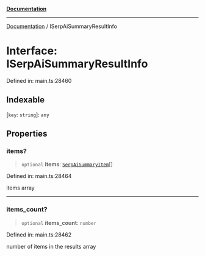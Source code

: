 [**Documentation**](../README.md)

***

[Documentation](../README.md) / ISerpAiSummaryResultInfo

# Interface: ISerpAiSummaryResultInfo

Defined in: main.ts:28460

## Indexable

\[`key`: `string`\]: `any`

## Properties

### items?

> `optional` **items**: [`SerpAiSummaryItem`](../classes/SerpAiSummaryItem.md)[]

Defined in: main.ts:28464

items array

***

### items\_count?

> `optional` **items\_count**: `number`

Defined in: main.ts:28462

number of items in the results array
